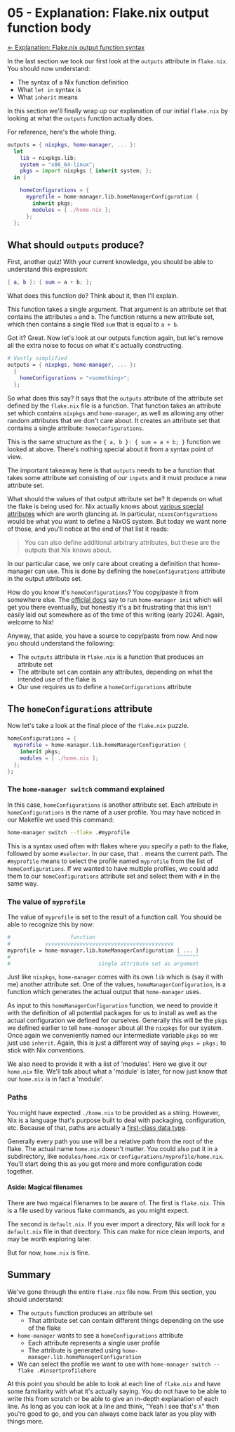 # 05 - Explanation: Flake.nix output function body

[<- Explanation: Flake.nix output function syntax](04-explain-outputs-function.md)

In the last section we took our first look at the `outputs` attribute in
`flake.nix`. You should now understand:

- The syntax of a Nix function definition
- What `let in` syntax is
- What `inherit` means

In this section we'll finally wrap up our explanation of our initial
`flake.nix` by looking at what the `outputs` function actually does.

For reference, here's the whole thing.

```nix
outputs = { nixpkgs, home-manager, ... }:
  let
    lib = nixpkgs.lib;
    system = "x86_64-linux";
    pkgs = import nixpkgs { inherit system; };
  in {

    homeConfigurations = {
      myprofile = home-manager.lib.homeManagerConfiguration {
        inherit pkgs;
        modules = [ ./home.nix ];
      };
  };
```

## What should `outputs` produce?

First, another quiz! With your current knowledge, you should be able to
understand this expression:

```nix
{ a, b }: { sum = a + b; };
```

What does this function do? Think about it, then I'll explain.

This function takes a single argument. That argument is an attribute set that
contains the attributes `a` and `b`. The function returns a new attribute set,
which then contains a single filed `sum` that is equal to `a + b`.

Got it? Great. Now let's look at our outputs function again, but let's remove
all the extra noise to focus on what it's actually constructing.

```nix
# Vastly simplified
outputs = { nixpkgs, home-manager, ... }:
  {
    homeConfigurations = "<something>";
  };
```

So what does this say? It says that the `outputs` attribute of the attribute set
defined by the `flake.nix` file is a function. That function takes an attribute
set which contains `nixpkgs` and `home-manager`, as well as allowing any other
random attributes that we don't care about. It creates an attribute set that
contains a single attribute: `homeConfigurations`.

This is the same structure as the `{ a, b }: { sum = a + b; }` function we
looked at above. There's nothing special about it from a syntax point of view.

The important takeaway here is that `outputs` needs to be a function that takes
some attribute set consisting of our `inputs` and it must produce a new
attribute set.

What should the values of that output attribute set be? It depends on what the
flake is being used for. Nix actually knows about [various special attributes](https://nixos.wiki/wiki/Flakes#Output_schema)
which are worth glancing at. In particular, `nixosConfigurations` would be what
you want to define a NixOS system. But today we want none of those, and you'll
notice at the end of that list it reads:

> You can also define additional arbitrary attributes, but these are the outputs that Nix knows about.

In our particular case, we only care about creating
a definition that home-manager can use. This is done by defining the
`homeConfigurations` attribute in the output attribute set.

How do you know it's `homeConfigurations`? You copy/paste it from somewhere
else. The [official docs](https://nix-community.github.io/home-manager/index.xhtml#sec-flakes-standalone)
say to run `home-manager init` which will get you there eventually, but honestly
it's a bit frustrating that this isn't easily laid out somewhere as of the time
of this writing (early 2024). Again, welcome to Nix!

Anyway, that aside, you have a source to copy/paste from now. And now you should
understand the following:

- The `outputs` attribute in `flake.nix` is a function that produces an attribute set
- The attribute set can contain any attributes, depending on what the intended use of the flake is
- Our use requires us to define a `homeConfigurations` attribute

## The `homeConfigurations` attribute

Now let's take a look at the final piece of the `flake.nix` puzzle.

```nix
homeConfigurations = {
  myprofile = home-manager.lib.homeManagerConfiguration {
    inherit pkgs;
    modules = [ ./home.nix ];
  };
};
```

### The `home-manager switch` command explained

In this case, `homeConfigurations` is another attribute set. Each attribute in
`homeConfigurations` is the name of a user profile. You may have noticed in
our Makefile we used this command:

```bash
home-manager switch --flake .#myprofile
```

This is a syntax used often with flakes where you specify a path to the flake,
followed by some `#selector`. In our case, that `.` means the current path.
The `#myprofile` means to select the profile named `myprofile` from the list of
`homeConfigurations`. If we wanted to have multiple profiles, we could add them
to our `homeConfigurations` attribute set and select them with `#` in the same
way.

### The value of `myprofile`

The value of `myprofile` is set to the result of a function call. You should
be able to recognize this by now:

```nix
#                   function
#           vvvvvvvvvvvvvvvvvvvvvvvvvvvvvvvvvvvvvvvvv
myprofile = home-manager.lib.homeManagerConfiguration { ... }
#                                                     ^^^^^^^
#                            single attribute set as argument
```

Just like `nixpkgs`, `home-manager` comes with its own `lib` which is (say it
with me) another attribute set. One of the values, `homeManagerConfiguration`,
is a function which generates the actual output that `home-manager` uses.

As input to this `homeManagerConfiguration` function, we need to provide it with
the definition of all potential packages for us to install as well as the actual
configuration we defined for ourselves. Generally this will be the `pkgs` we
defined earlier to tell `home-manager` about all the `nixpkgs` for our system.
Once again we conveniently named our intermediate variable `pkgs` so we just
use `inherit`. Again, this is just a different way of saying `pkgs = pkgs;`
to stick with Nix conventions.

We also need to provide it with a list of 'modules'. Here we give it our
`home.nix` file. We'll talk about what a 'module' is later, for now just know
that our `home.nix` is in fact a 'module'.

### Paths

You might have expected `./home.nix` to be provided as a string. However, Nix is
a language that's purpose built to deal with packaging, configuration, etc.
Because of that, paths are actually a [first-class data type](https://nixos.org/manual/nix/stable/language/values#type-path).

Generally every path you use will be a relative path from the root of the flake.
The actual name `home.nix` doesn't matter. You could also put it in a
subdirectory, like `modules/home.nix` or `configurations/myprofile/home.nix`.
You'll start doing this as you get more and more configuration code together.

#### Aside: Magical filenames

There are two mgaical filenames to be aware of. The first is `flake.nix`.
This is a file used by various flake commands, as you might expect.

The second is `default.nix`. If you ever import a directory, Nix will look for
a `default.nix` file in that directory. This can make for nice clean imports,
and may be worth exploring later.

But for now, `home.nix` is fine.

## Summary

We've gone through the entire `flake.nix` file now. From this section, you
should understand:

- The `outputs` function produces an attribute set
  - That attribute set can contain different things depending on the use of the flake
- `home-manager` wants to see a `homeConfigurations` attribute
  - Each attribute represents a single user profile
  - The attribute is generated using `home-manager.lib.homeManagerConfiguration`
- We can select the profile we want to use with `home-manager switch --flake .#insertprofilehere`

At this point you should be able to look at each line of `flake.nix` and have
some familiarity with what it's actually saying. You do not have to be able to
write this from scratch or be able to give an in-depth explanation of each line.
As long as you can look at a line and think, "Yeah I see that's `X`" then you're
good to go, and you can always come back later as you play with things more.
